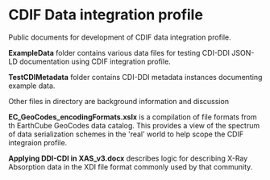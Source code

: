 # CDIF Data integration profile 
Public documents for development of CDIF data integration profile.

**ExampleData** folder contains various data files for testing CDI-DDI JSON-LD documentation using CDIF integration profile. 

**TestCDIMetadata**  folder contains CDI-DDI metadata instances documenting example data.

Other files in directory are background information and discussion

**EC_GeoCodes_encodingFormats.xslx** is a compilation of file formats from th EarthCube GeoCodes data catalog. This provides a view of the spectrum of data serialization schemes in the 'real' world to help scope the CDIF integraion profile.

**Applying DDI-CDI in XAS_v3.docx** describes logic for describing X-Ray Absorption data in the XDI file format commonly used by that community.